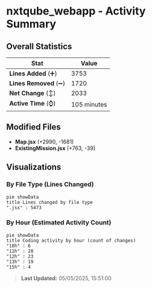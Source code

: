 # nxtqube_webapp - Activity Summary 

## Overall Statistics

| Stat                   | Value                                                             |
| ---------------------- | ----------------------------------------------------------------- |
| **Lines Added** (➕)   | 3753                                          |
| **Lines Removed** (➖) | 1720                                        |
| **Net Change** (↕)    | 2033                |
| **Active Time** (⌚)   | 105 minutes |


## Modified Files
- **Map.jsx** (+2990, -1681)
- **ExistingMission.jsx** (+763, -39)

## Visualizations

### By File Type (Lines Changed)

```mermaid
pie showData
title Lines changed by file type
".jsx" : 5473
```

### By Hour (Estimated Activity Count)

```mermaid
pie showData
title Coding activity by hour (count of changes)
"10h" : 6
"11h" : 20
"12h" : 23
"13h" : 19
"15h" : 4
```


> **Last Updated:** 05/05/2025, 15:51:00